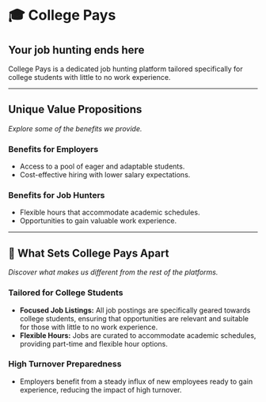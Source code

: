# 🎓 College Pays

## Your job hunting ends here
College Pays is a dedicated job hunting platform tailored specifically for college students with little to no work experience.

---

## Unique Value Propositions
*Explore some of the benefits we provide.*

### Benefits for Employers
- Access to a pool of eager and adaptable students.
- Cost-effective hiring with lower salary expectations.

### Benefits for Job Hunters
- Flexible hours that accommodate academic schedules.
- Opportunities to gain valuable work experience.

---

## 🌟 What Sets College Pays Apart
*Discover what makes us different from the rest of the platforms.*

### Tailored for College Students
- **Focused Job Listings:** All job postings are specifically geared towards college students, ensuring that opportunities are relevant and suitable for those with little to no work experience.
- **Flexible Hours:** Jobs are curated to accommodate academic schedules, providing part-time and flexible hour options.

### High Turnover Preparedness
- Employers benefit from a steady influx of new employees ready to gain experience, reducing the impact of high turnover.
